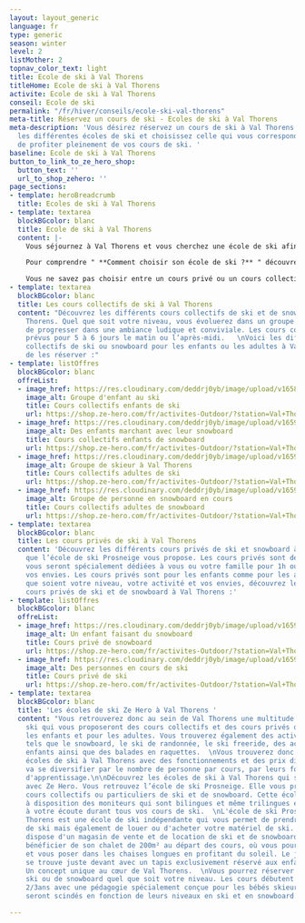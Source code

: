 ```yaml
---
layout: layout_generic
language: fr
type: generic
season: winter
level: 2
listMother: 2
topnav_color_text: light
title: Ecole de ski à Val Thorens
titleHome: Ecole de ski à Val Thorens
activite: Ecole de ski à Val Thorens
conseil: Ecole de ski
permalink: "/fr/hiver/conseils/ecole-ski-val-thorens"
meta-title: Réservez un cours de ski - Ecoles de ski à Val Thorens
meta-description: 'Vous désirez réservez un cours de ski à Val Thorens ? Découvrez
  les différentes écoles de ski et choisissez celle qui vous correspond le mieux afin
  de profiter pleinement de vos cours de ski. '
baseline: Ecole de ski à Val Thorens
button_to_link_to_ze_hero_shop:
  button_text: ''
  url_to_shop_zehero: ''
page_sections:
- template: heroBreadcrumb
  title: Ecoles de ski à Val Thorens
- template: textarea
  blockBGcolor: blanc
  title: Ecole de ski à Val Thorens
  content: |-
    Vous séjournez à Val Thorens et vous cherchez une école de ski afin de réserver un cours de ski à Val Thorens ? Si vous souhaitez apprendre, débuter, progresser et même vous perfectionner dans le ski ou le snowboard, il faudra alors réserver des cours de ski. Vous trouverez alors des écoles de ski au sein de la station de Val Thorens qui vous permettront de prendre des cours pour les enfants, pour les adolescents et pour les adultes.

    Pour comprendre " **Comment choisir son école de ski ?** " découvrez toutes les informations et nos conseils dans en [**cliquant ici**](/fr/hiver/conseils/choisir-ecole-de-ski) !

    Vous ne savez pas choisir entre un cours privé ou un cours collectif ? Nous vous expliquons toutes les différentes de ces cours dans notre [**page conseil**](/fr/hiver/conseils/cours-prive-cours-collectif).
- template: textarea
  blockBGcolor: blanc
  title: Les cours collectifs de ski à Val Thorens
  content: "Découvrez les différents cours collectifs de ski et de snowboard à Val
    Thorens. Quel que soit votre niveau, vous évoluerez dans un groupe homogène afin
    de progresser dans une ambiance ludique et conviviale. Les cours collectifs sont
    prévus pour 5 à 6 jours le matin ou l’après-midi.   \nVoici les différents cours
    collectifs de ski ou snowboard pour les enfants ou les adultes à Val Thorens afin
    de les réserver :"
- template: listOffres
  blockBGcolor: blanc
  offreList:
  - image_href: https://res.cloudinary.com/deddrj0yb/image/upload/v1658996206/website/winter/272330231_9636082283129823_3776211539232788480_n.jpg
    image_alt: Groupe d'enfant au ski
    title: Cours collectifs enfants de ski
    url: https://shop.ze-hero.com/fr/activites-Outdoor/?station=Val+Thorens&calessonstype=Cours+collectif&catypegenderlistsummer=Enfant&calessonsactivitytype=Ski&start-date=
  - image_href: https://res.cloudinary.com/deddrj0yb/image/upload/v1659357505/website/winter/269889239_9441375549267165_2049531082446778310_n.jpg
    image_alt: Des enfants marchant avec leur snowboard
    title: Cours collectifs enfants de snowboard
    url: https://shop.ze-hero.com/fr/activites-Outdoor/?station=Val+Thorens&calessonstype=Cours+collectif&catypegenderlistsummer=Enfant&calessonsactivitytype=Snowboard&start-date=
  - image_href: https://res.cloudinary.com/deddrj0yb/image/upload/v1659001434/website/winter/_S9C8408.jpg
    image_alt: Groupe de skieur à Val Thorens
    title: Cours collectifs adultes de ski
    url: https://shop.ze-hero.com/fr/activites-Outdoor/?station=Val+Thorens&calessonstype=Cours+collectif&catypegenderlistsummer=Adulte&calessonsactivitytype=Ski&start-date=
  - image_href: https://res.cloudinary.com/deddrj0yb/image/upload/v1659357508/website/winter/267408799_9365385923532795_5323596030971719906_n.jpg
    image_alt: Groupe de personne en snowboard en cours
    title: Cours collectifs adultes de snowboard
    url: https://shop.ze-hero.com/fr/activites-Outdoor/?station=Val+Thorens&calessonstype=Cours+collectif&catypegenderlistsummer=Adulte&calessonsactivitytype=Snowboard&start-date=
- template: textarea
  blockBGcolor: blanc
  title: Les cours privés de ski à Val Thorens
  content: 'Découvrez les différents cours privés de ski et snowboard à Val Thorens
    que l’école de ski Prosneige vous propose. Les cours privés sont des leçons qui
    vous seront spécialement dédiées à vous ou votre famille pour 1h ou plus selon
    vos envies. Les cours privés sont pour les enfants comme pour les adultes. Quels
    que soient votre niveau, votre activité et vos envies, découvrez les différents
    cours privés de ski et de snowboard à Val Thorens :'
- template: listOffres
  blockBGcolor: blanc
  offreList:
  - image_href: https://res.cloudinary.com/deddrj0yb/image/upload/v1659357495/website/winter/272167547_9618769364861115_989733963301003100_n.jpg
    image_alt: Un enfant faisant du snowboard
    title: Cours privé de snowboard
    url: https://shop.ze-hero.com/fr/activites-Outdoor/?station=Val+Thorens&calessonstype=Cours+priv%C3%A9&catypegenderlistsummer=all&calessonsactivitytype=Snowboard&start-date=
  - image_href: https://res.cloudinary.com/deddrj0yb/image/upload/v1659357500/website/winter/269352434_9400316563373064_1730308594766498722_n.jpg
    image_alt: Des personnes en cours de ski
    title: Cours privé de ski
    url: https://shop.ze-hero.com/fr/activites-Outdoor/?station=Val+Thorens&calessonstype=Cours+priv%C3%A9&catypegenderlistsummer=all&calessonsactivitytype=Ski&start-date=
- template: textarea
  blockBGcolor: blanc
  title: 'Les écoles de ski Ze Hero à Val Thorens '
  content: "Vous retrouverez donc au sein de Val Thorens une multitude d'écoles de
    ski qui vous proposeront des cours collectifs et des cours privés de ski pour
    les enfants et pour les adultes. Vous trouverez également des activités différentes
    tels que le snowboard, le ski de randonnée, le ski freeride, des activités pour
    enfants ainsi que des balades en raquettes.  \nVous trouverez donc de multiples
    écoles de ski à Val Thorens avec des fonctionnements et des prix différents. Chacune
    va se diversifier par le nombre de personne par cours, par leurs fonctionnements
    d'apprentissage.\n\nDécouvrez les écoles de ski à Val Thorens qui sont en partenariat
    avec Ze Hero. Vous retrouvez l’école de ski Prosneige. Elle vous proposera des
    cours collectifs ou particuliers de ski et de snowboard. Cette école de ski met
    à disposition des moniteurs qui sont bilingues et même trilingues et qui seront
    à votre écoute durant tous vos cours de ski.  \nL'école de ski Prosneige à Val
    Thorens est une école de ski indépendante qui vous permet de prendre des cours
    de ski mais également de louer ou d'acheter votre matériel de ski. En effet, Prosneige
    dispose d'un magasin de vente et de location de ski et de snowboard. Vous pourrez
    bénéficier de son chalet de 200m² au départ des cours, où vous pourrez vous restaurer
    et vous poser dans les chaises longues en profitant du soleil. Le jardin enfant
    se trouve juste devant avec un tapis exclusivement réservé aux enfants de Prosneige.
    Un concept unique au cœur de Val Thorens.  \nVous pourrez réserver des cours de
    ski ou de snowboard quel que soit votre niveau. Les cours débutent dès l'âge de
    2/3ans avec une pédagogie spécialement conçue pour les bébés skieurs. Les groupes
    seront scindés en fonction de leurs niveaux en ski et en snowboard."

---
```

